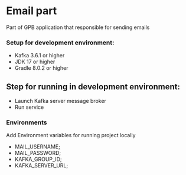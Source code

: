 # Email part
Part of GPB application that responsible for sending emails

### Setup for development environment:

* Kafka 3.6.1 or higher
* JDK 17 or higher
* Gradle 8.0.2 or higher

## Step for running in development environment:
* Launch Kafka server message broker
* Run service

### Environments

Add Environment variables for running project locally
* MAIL_USERNAME;
* MAIL_PASSWORD;
* KAFKA_GROUP_ID;
* KAFKA_SERVER_URL;